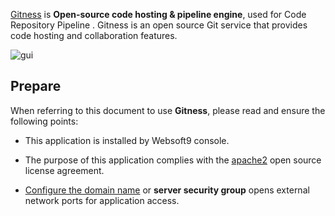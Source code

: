 [Gitness](https://gitness.com/) is **Open-source code hosting & pipeline engine**, used for Code Repository Pipeline . Gitness is an open source Git service that provides code hosting and collaboration features.


![gui](https://libs.websoft9.com/Websoft9/DocsPicture/zh/gitness/gitness-gui-websoft9.png)


## Prepare

When referring to this document to use **Gitness**, please read and ensure the following points:

- This application is installed by Websoft9 console.

- The purpose of this application complies with the [apache2](https://opensource.org/licenses/Apache-2.0) open source license agreement.

- [Configure the domain name](./domain-set) or **server security group** opens external network ports for application access.